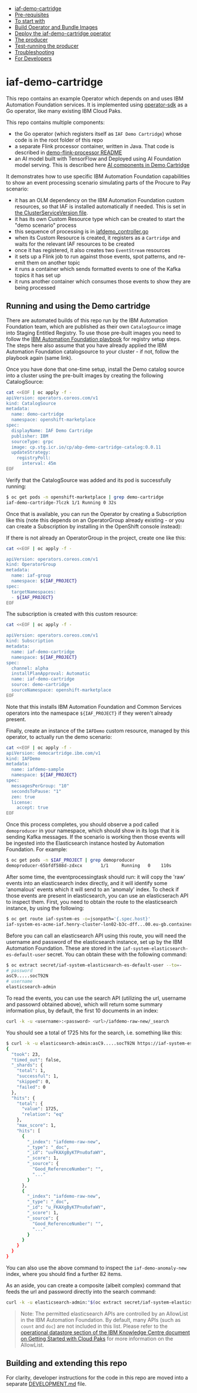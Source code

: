   - [iaf-demo-cartridge](#iaf-demo-cartridge)
  - [Pre-requisites](#pre-requisites)
  - [To start with](#to-start-with)
  - [Build Operator and Bundle Images](#build-operator-and-bundle-images)
  - [Deploy the iaf-demo-cartridge operator](#deploy-the-iaf-demo-cartridge-operator)
  - [The producer](#the-producer)
  - [Test-running the producer](#test-running-the-producer)
  - [Troubleshooting](#troubleshooting)
  - [For Developers](#for-developers)

# iaf-demo-cartridge

This repo contains an example Operator which depends on and uses IBM Automation Foundation services.
It is implemented using [operator-sdk](https://sdk.operatorframework.io/) as a Go operator, like many existing
IBM Cloud Paks.

This repo contains multiple components:
  - the Go operator (which registers itself as `IAF Demo Cartridge`) whose code is in the root folder of this repo
  - a separate Flink processor container, written in Java.  That code is described in [demo-flink-processor README](demo-flink-processor/README.md)
  - an AI model built with TensorFlow and Deployed using AI Foundation model serving.  This is described here [AI components in Demo Cartridge](doc/IAFAIREADME.md)

It demonstrates how to use specific IBM Automation Foundation capabilities to show an event
processing scenario simulating parts of the Procure to Pay scenario:
  - it has an OLM dependency on the IBM Automation Foundation custom resources, so that IAF is installed automatically if needed. This is set in [the ClusterServiceVersion file](bundle/manifests/iaf-demo-cartridge.clusterserviceversion.yaml).
  - it has its own Custom Resource type which can be created to start the "demo scenario" process
  - this sequence of processing is in [iafdemo_controller.go](controllers/iafdemo_controller.go)
  - when its Custom Resource is created, it registers as a `Cartridge` and waits for the relevant IAF resources to be created
  - once it has registered, it also creates two `EventStream` resources
  - it sets up a Flink job to run against those events, spot patterns, and re-emit them on another topic
  - it runs a container which sends formatted events to one of the Kafka topics it has set up
  - it runs another container which consumes those events to show they are being processed

## Running and using the Demo cartridge

There are automated builds of this repo run by the IBM Automation Foundation team, which are published as their own `CatalogSource` image into Staging Entitled Registry.  To use those pre-built images you need to follow the [IBM Automation Foundation playbook](https://pages.github.ibm.com/automation-base-pak/abp-playbook/planning-install/installing#obtaining-the-images) for registry setup steps.  The steps here also assume that you have already applied the IBM Automation Foundation catalogsource to your cluster - if not, follow the playbook again (same link).

Once you have done that one-time setup, install the Demo catalog source into a cluster using the pre-built images by creating the following CatalogSource:
```bash
cat <<EOF | oc apply -f -
apiVersion: operators.coreos.com/v1
kind: CatalogSource
metadata:
  name: demo-cartridge
  namespace: openshift-marketplace
spec:
  displayName: IAF Demo Cartridge
  publisher: IBM
  sourceType: grpc
  image: cp.stg.icr.io/cp/abp-demo-cartridge-catalog:0.0.11
  updateStrategy:
    registryPoll:
      interval: 45m
EOF
```

Verify that the CatalogSource was added and its pod is successfully running:
```bash
$ oc get pods -n openshift-marketplace | grep demo-cartridge
iaf-demo-cartridge-7lczk 1/1 Running 0 32s
```

Once that is available, you can run the Operator by creating a Subscription like this (note this depends on an OperatorGroup already existing - or you can create a Subscription by installing in the OpenShift console instead):

If there is not already an OperatorGroup in the project, create one like this:
```bash
cat <<EOF | oc apply -f -

apiVersion: operators.coreos.com/v1
kind: OperatorGroup
metadata:
  name: iaf-group
  namespace: ${IAF_PROJECT}
spec:
  targetNamespaces:
  - ${IAF_PROJECT}
EOF
```

The subscription is created with this custom resource:
```bash
cat <<EOF | oc apply -f -

apiVersion: operators.coreos.com/v1
kind: Subscription
metadata:
  name: iaf-demo-cartridge
  namespace: ${IAF_PROJECT}
spec:
  channel: alpha
  installPlanApproval: Automatic
  name: iaf-demo-cartridge
  source: demo-cartridge
  sourceNamespace: openshift-marketplace
EOF
```
Note that this installs IBM Automation Foundation and Common Services operators into the namespace `${IAF_PROJECT}` if they weren't already present.

Finally, create an instance of the `IAFDemo` custom resource, managed by this operator, to actually run the demo scenario:
```bash
cat <<EOF | oc apply -f -  
apiVersion: democartridge.ibm.com/v1
kind: IAFDemo
metadata:
  name: iafdemo-sample
  namespace: ${IAF_PROJECT}
spec:
  messagesPerGroup: "10"
  secondsToPause: "1"
  zen: true
  license:
    accept: true
EOF
```

Once this process completes, you should observe a pod called `demoproducer` in your namespace, which should show in its logs that it is sending Kafka messages. If the scenario is working then those events will be ingested into the Elasticsearch instance hosted by Automation Foundation. For example:

```bash
$ oc get pods -n $IAF_PROJECT | grep demoproducer
demoproducer-65bfdf588d-zdxcx       1/1     Running   0    110s
```

After some time, the eventprocessingtask should run: it will copy the 'raw' events into an elasticsearch index directly, and it will identify some 'anomalous' events which it will send to an 'anomaly' index. To check if those events are present in elasticsearch, you can use an elasticserach API to inspect them. First, you need to obtain the route to the elasticsearch instance, by using the following:

```bash
$ oc get route iaf-system-es -o=jsonpath='{.spec.host}'
iaf-system-es-acme-iaf.henry-cluster-lon02-b3c-dff...00.eu-gb.containers.appdomain.cloud
```

Before you can call an elasticsearch API using this route, you will need the username and password of the elasticsearch instance, set up by the IBM Automation Foundation. These are stored in the `iaf-system-elasticsearch-es-default-user` secret. You can obtain these with the following command:

```bash
$ oc extract secret/iaf-system-elasticsearch-es-default-user --to=-
# password
asC9.....socT92N
# username
elasticsearch-admin
```

To read the events, you can use the search API (utilizing the url, username and passowrd obtained above), which will return some summary information plus, by default, the first 10 documents in an index:

```bash
curl -k -u <username>:<password> <url>/iafdemo-raw-new/_search
```

You should see a total of 1725 hits for the search, i.e. something like this:

```bash
$ curl -k -u elasticsearch-admin:asC9.....socT92N https://iaf-system-es-acme-iaf.henry-cluster-lon02-b3c-dff...00.eu-gb.containers.appdomain.cloud/iafdemo-raw-new/_search
{
  "took": 23,
  "timed_out": false,
  "_shards": {
    "total": 1,
    "successful": 1,
    "skipped": 0,
    "failed": 0
  },
  "hits": {
    "total": {
      "value": 1725,
      "relation": "eq"
    },
    "max_score": 1,
    "hits": [
      {
        "_index": "iafdemo-raw-new",
        "_type": "_doc",
        "_id": "uvFKAXgByKTPnu0afaWY",
        "_score": 1,
        "_source": {
          "Good_ReferenceNumber": "",
          "..."
        }
      },
      {
        "_index": "iafdemo-raw-new",
        "_type": "_doc",
        "_id": "u_FKAXgByKTPnu0afaWY",
        "_score": 1,
        "_source": {
          "Good_ReferenceNumber": "",
          "..."
        }
      }
    }
  }
}
```

You can also use the above command to inspect the `iaf-demo-anomaly-new` index, where you should find a further 82 items.

As an aside, you can create a composite (albeit complex) command that feeds the url and password directly into the search command:

```bash
curl -k -u elasticsearch-admin:"$(oc extract secret/iaf-system-elasticsearch-es-default-user --to=- --keys=password 2>/dev/null)" https://"$(oc get route iaf-system-es -o=jsonpath='{.spec.host}')"/iafdemo-raw-new/_search
```

> Note: The permitted elasticsearch APIs are controlled by an AllowList in the IBM Automation Foundation. By default, many APIs (such as `count` and `doc`) are not included in this list. Please refer to the [operational datastore section of the IBM Knowledge Centre document on Getting Started with Cloud Paks](https://www-03preprod.ibm.com/support/knowledgecenter/en/cloudpaks_start/cloud-paks/operationaldatastore-cp.html#api-allowlist) for more information on the AllowList.

## Building and extending this repo

For clarity, developer instructions for the code in this repo are moved into a separate [DEVELOPMENT.md](DEVELOPMENT.md) file.
